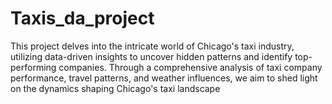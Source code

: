# Taxis_da_project
This project delves into the intricate world of Chicago's taxi industry, utilizing data-driven insights to uncover hidden patterns and identify top-performing companies. 
Through a comprehensive analysis of taxi company performance, travel patterns, and weather influences, we aim to shed light on the dynamics shaping Chicago's taxi landscape
